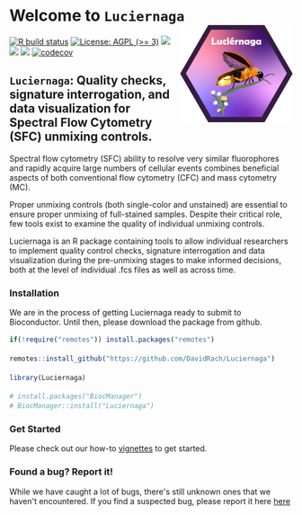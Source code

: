 # Welcome to `Luciernaga` <img src="inst/hex/hex.png" width="200" align="right"/>

<!-- To modify Package/Title/Description/Authors fields, edit the DESCRIPTION file -->
<!-- badges: start -->

[![R build
status](https://github.com/DavidRach/Luciernaga/workflows/rworkflows/badge.svg)](https://github.com/DavidRach/Luciernaga/actions)
[![License: AGPL (\>=
3)](https://img.shields.io/badge/license-AGPL%20(%3E=%203)-blue.svg)](https://cran.r-project.org/web/licenses/AGPL%20(%3E=%203))
[![](https://img.shields.io/badge/devel%20version-0.99.4-black.svg)](https://github.com/DavidRach/Luciernaga)
[![](https://img.shields.io/github/languages/code-size/DavidRach/Luciernaga.svg)](https://github.com/DavidRach/Luciernaga)
[![](https://img.shields.io/github/last-commit/DavidRach/Luciernaga.svg)](https://github.com/DavidRach/Luciernaga/commits/master)
[![codecov](https://codecov.io/gh/DavidRach/Luciernaga/graph/badge.svg?token=GHWZ3NJ7IK)](https://codecov.io/gh/DavidRach/Luciernaga)
<br> <!-- badges: end -->

## `Luciernaga`: Quality checks, signature interrogation, and data visualization for Spectral Flow Cytometry (SFC) unmixing controls.

Spectral flow cytometry (SFC) ability to resolve very similar fluorophores and rapidly acquire large numbers of cellular events combines beneficial aspects of both conventional flow cytometry (CFC) and mass cytometry (MC). 

Proper unmixing controls (both single-color and unstained) are essential to ensure proper unmixing of full-stained samples. Despite their critical role, few tools exist to examine the quality of individual unmixing controls. 

Luciernaga is an R package containing tools to allow individual researchers to implement quality control checks, signature interrogation and data visualization during the pre-unmixing stages to make informed decisions, both at the level of individual .fcs files as well as across time. 

### Installation

We are in the process of getting Luciernaga ready to submit to Bioconductor. Until then, please download the package from github. 

``` r
if(!require("remotes")) install.packages("remotes")

remotes::install_github("https://github.com/DavidRach/Luciernaga")

library(Luciernaga)

# install.packages("BiocManager")
# BiocManager::install("Luciernaga")
```

### Get Started

Please check out our how-to [vignettes](https://davidrach.github.io/Luciernaga/articles/DataVisualization.html)
to get started.


### Found a bug? Report it!

While we have caught a lot of bugs, there's still unknown ones that we haven't encountered. If you find a suspected bug, please report it here [here](https://github.com/DavidRach/Luciernaga/issues)
